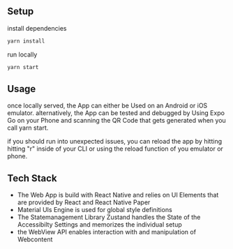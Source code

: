 ## Setup

install dependencies

```sh
yarn install
```

run locally

```sh
yarn start
```

## Usage
once locally served, the App can either be Used on an Android or iOS emulator. 
alternatively, the App can be tested and debugged by Using Expo Go on your Phone and scanning the QR Code that gets generated when you call yarn start. 

if you should run into unexpected issues, you can reload the app by hitting hitting "r" inside of your CLI or using the reload function of you emulator or phone.
## Tech Stack
- The Web App is build with React Native and relies on UI Elements that are provided by React and React Native Paper
- Material UIs Engine is used for global style definitions
- The Statemanagement Library Zustand handles the State of the Accessibilty Settings and memorizes the individual setup
- the WebView API enables interaction with and manipulation of Webcontent
